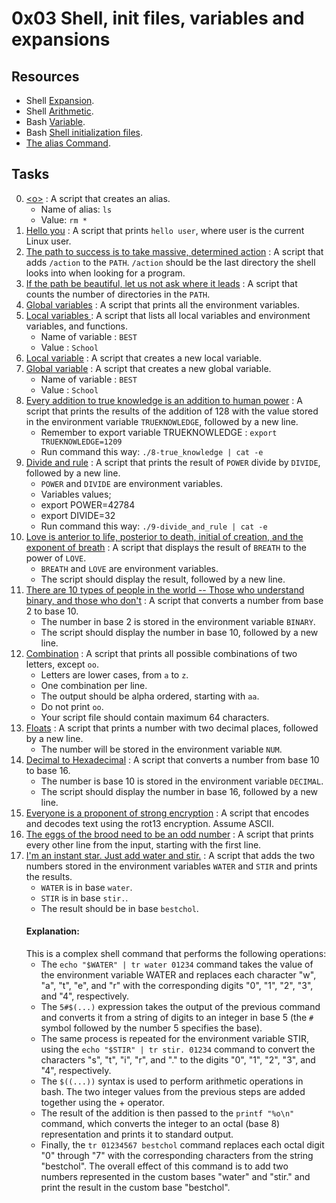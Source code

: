 # 0x03 Shell, init files, variables and expansions

## Resources

- Shell [Expansion](http://linuxcommand.org/lc3_lts0080.php).
- Shell [Arithmetic](https://www.gnu.org/software/bash/manual/html_node/Shell-Arithmetic.html).
- Bash [Variable](https://tldp.org/LDP/Bash-Beginners-Guide/html/sect_03_02.html).
- Bash [Shell initialization files](https://tldp.org/LDP/Bash-Beginners-Guide/html/sect_03_01.html).
- [The alias Command](http://www.linfo.org/alias.html).

## Tasks

0. [\<o>](./0-alias) : A script that creates an alias.
    - Name of alias: `ls`
    - Value: `rm *`
1. [Hello you](./1-hello_you) : A script that prints `hello user`, where user is the current Linux user.
2. [The path to success is to take massive, determined action](./2-path) : A script that adds `/action` to the `PATH`. `/action` should be the last directory the shell looks into when looking for a program.
3. [If the path be beautiful, let us not ask where it leads](./3-paths) : A script that counts the number of directories in the `PATH`.
4. [Global variables](./4-global_variables) : A script that prints all the environment variables.
5. [Local variables ](./5-local_variables) : A script that lists all local variables and environment variables, and functions.
    - Name of variable : `BEST`
    - Value : `School`
6. [Local variable](./6-create_local_variable) : A script that creates a new local variable.
7. [Global variable](./7-create_global_variable) : A script that creates a new global variable.
    - Name of variable : `BEST`
    - Value : `School`
8. [Every addition to true knowledge is an addition to human power](./8-true_knowledge) : A script that prints the results of the addition of 128 with the value stored in the environment variable `TRUEKNOWLEDGE`, followed by a new line.
    - Remember to export variable TRUEKNOWLEDGE : `export TRUEKNOWLEDGE=1209`
    - Run command this way: `./8-true_knowledge | cat -e`
9. [Divide and rule](./9-divide_and_rule) : A script that prints the result of `POWER` divide by `DIVIDE`, followed by a new line.
    - `POWER` and `DIVIDE` are environment variables.
    - Variables values;
    - export POWER=42784
    - export DIVIDE=32
    - Run command this way: `./9-divide_and_rule | cat -e`
10. [Love is anterior to life, posterior to death, initial of creation, and the exponent of breath](./10-love_exponent_breath) : A script that displays the result of `BREATH` to the power of `LOVE`.
    - `BREATH` and `LOVE` are environment variables.
    - The script should display the result, followed by a new line.
11. [There are 10 types of people in the world -- Those who understand binary, and those who don't](./11-binary_to_decimal) : A script that converts a number from base 2 to base 10.
    - The number in base 2 is stored in the environment variable `BINARY`.
    - The script should display the number in base 10, followed by a new line.
12. [Combination](./12-combinations) : A script that prints all possible combinations of two letters, except `oo`.
    - Letters are lower cases, from `a` to `z`.
    - One combination per line.
    - The output should be alpha ordered, starting with `aa`.
    - Do not print `oo`.
    - Your script file should contain maximum 64 characters.
13. [Floats](./13-print_float) : A script that prints a number with two decimal places, followed by a new line.
    - The number will be stored in the environment variable `NUM`.
14. [Decimal to Hexadecimal](./100-decimal_to_hexadecimal) : A script that converts a number from base 10 to base 16.
    - The number is base 10 is stored in the environment variable `DECIMAL`.
    - The script should display the number in base 16, followed by a new line.
15. [Everyone is a proponent of strong encryption](./101-rot13) : A script that encodes and decodes text using the rot13 encryption. Assume ASCII.
16. [The eggs of the brood need to be an odd number](./102-odd) : A script that prints every other line from the input, starting with the first line.
17. [I'm an instant star. Just add water and stir.](./103-water_and_stir) : A script that adds the two numbers stored in the environment variables `WATER` and `STIR` and prints the results.
    - `WATER` is in base `water`.
    - `STIR` is in base `stir.`.
    - The result should be in base `bestchol`.
    #### Explanation:
    This is a complex shell command that performs the following operations:
    - The `echo "$WATER" | tr water 01234` command takes the value of the environment variable WATER and replaces each character "w", "a", "t", "e", and "r" with the corresponding digits "0", "1", "2", "3", and "4", respectively.
    - The `5#$(...)` expression takes the output of the previous command and converts it from a string of digits to an integer in base 5 (the `#` symbol followed by the number 5 specifies the base).
    - The same process is repeated for the environment variable STIR, using the `echo "$STIR" | tr stir. 01234` command to convert the characters "s", "t", "i", "r", and "." to the digits "0", "1", "2", "3", and "4", respectively.
    - The `$((...))` syntax is used to perform arithmetic operations in bash. The two integer values from the previous steps are added together using the + operator.
    - The result of the addition is then passed to the `printf "%o\n"` command, which converts the integer to an octal (base 8) representation and prints it to standard output.
    - Finally, the `tr 01234567 bestchol` command replaces each octal digit "0" through "7" with the corresponding characters from the string "bestchol".
    The overall effect of this command is to add two numbers represented in the custom bases "water" and "stir." and print the result in the custom base "bestchol".

